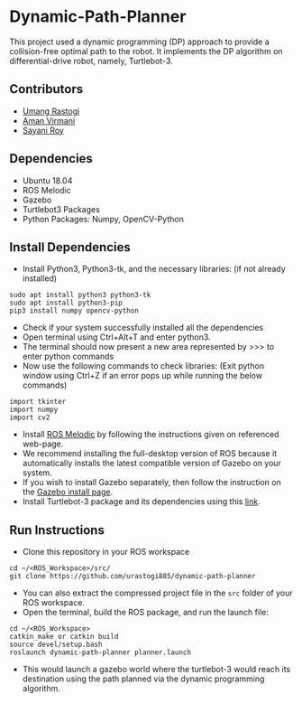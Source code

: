 # Dynamic-Path-Planner

This project used a dynamic programming (DP) approach to provide a collision-free optimal path to the robot. It 
implements the DP algorithm on differential-drive robot, namely, Turtlebot-3.

## Contributors

- [Umang Rastogi](https://github.com/urastogi885)
- [Aman Virmani](https://github.com/AmanVirmani) 
- [Sayani Roy](https://github.com/sroy0108)

## Dependencies

- Ubuntu 18.04
- ROS Melodic
- Gazebo
- Turtlebot3 Packages
- Python Packages: Numpy, OpenCV-Python

## Install Dependencies

- Install Python3, Python3-tk, and the necessary libraries: (if not already installed)

```
sudo apt install python3 python3-tk
sudo apt install python3-pip
pip3 install numpy opencv-python
```

- Check if your system successfully installed all the dependencies
- Open terminal using Ctrl+Alt+T and enter python3.
- The terminal should now present a new area represented by >>> to enter python commands
- Now use the following commands to check libraries: (Exit python window using Ctrl+Z if an error pops up while running 
the below commands)

```
import tkinter
import numpy
import cv2
```

- Install [ROS Melodic](http://wiki.ros.org/melodic/Installation/Ubuntu) by following the instructions given on referenced web-page.
- We recommend installing the full-desktop version of ROS because it automatically installs the latest compatible version of
Gazebo on your system.
- If you wish to install Gazebo separately, then follow the instruction on the [Gazebo install page](http://gazebosim.org/tutorials?tut=install_ubuntu&cat=install).
- Install Turtlebot-3 package and its dependencies using this [link](https://programmer.help/blogs/ubuntu-18.04-lts-melodic-ros-configuration-turtlebot-3-running-gazebo-simulation.html).

## Run Instructions

- Clone this repository in your ROS workspace
```
cd ~/<ROS_Workspace>/src/
git clone https://github.com/urastogi885/dynamic-path-planner
```
- You can also extract the compressed project file in the ```src``` folder of your ROS workspace.
- Open the terminal, build the ROS package, and run the launch file:
```
cd ~/<ROS_Workspace>
catkin_make or catkin build
source devel/setup.bash
roslaunch dynamic-path-planner planner.launch
```
- This would launch a gazebo world where the turtlebot-3 would reach its destination using the path planned via the 
dynamic programming algorithm.
